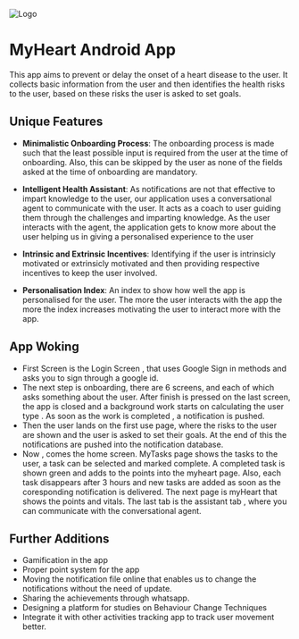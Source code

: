 ![Logo](https://github.com/Google-Research-India-Health/CVDapp/blob/master/app/src/main/res/mipmap-hdpi/logo.png)
# MyHeart Android App

This app aims to prevent or delay the onset of a heart disease to the user. It collects basic information from the user and then identifies the health risks to the user, based on these risks the user is asked to set goals.

## Unique Features

* **Minimalistic Onboarding Process**:
The onboarding process is made such that the least possible input is required from the user at the time of onboarding. Also, this can be skipped by the user as none of the fields asked at the time of onboarding are mandatory.

* **Intelligent Health Assistant**: As notifications are not that effective to impart knowledge to the user, our application uses a conversational agent to communicate with the user. It acts as a coach to user guiding them through the challenges and imparting knowledge. As the user interacts with the agent, the application gets to know more about the user helping us in giving a personalised experience to the user

* **Intrinsic and Extrinsic Incentives**: Identifying if the user is intrinsicly motivated or extrinsicly motivated and then providing respective incentives to keep the user involved.

* **Personalisation Index**: An index to show how well the app is personalised for the user. The more the user interacts with the app the more the index increases motivating the user to interact more with the app.

## App Woking

* First Screen is the Login Screen , that uses Google Sign in methods and asks you to sign through a google id.
* The next step is onboarding, there are 6 screens, and each of which asks something about the user. After finish is pressed on the last screen, the app is closed and a background work starts on calculating the user type . As soon as the work is completed , a notification is pushed.
* Then the user lands on the first use page, where the risks to the user are shown and the user is asked to set their goals. At the end of this the notifications are pushed into the notification database.
* Now , comes the home screen. MyTasks page shows the tasks to the user, a task can be selected and marked complete. A completed task is shown green and adds to the points into the myheart page. Also, each task disappears after 3 hours and new tasks are added as soon as the coresponding notification is delivered. The next page is myHeart that shows the points and vitals. The last tab is the assistant tab , where you can communicate with the conversational agent.

## Further Additions
* Gamification in the app
* Proper point system for the app
* Moving the notification file online that enables us to change the notifications without the need of update.
* Sharing the achievements through whatsapp.
* Designing a platform for studies on Behaviour Change Techniques
* Integrate it with other activities tracking app to track user movement better.
